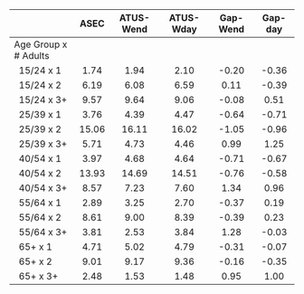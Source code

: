 
|                      |         ASEC |    ATUS-Wend |    ATUS-Wday |     Gap-Wend |      Gap-day |
| -------------------- | :----------: | :----------: | :----------: | :----------: | :----------: |
| Age Group x # Adults |              |              |              |              |              |
| &nbsp;&nbsp;15/24 x 1 |         1.74 |         1.94 |         2.10 |        -0.20 |        -0.36 |
| &nbsp;&nbsp;15/24 x 2 |         6.19 |         6.08 |         6.59 |         0.11 |        -0.39 |
| &nbsp;&nbsp;15/24 x 3+ |         9.57 |         9.64 |         9.06 |        -0.08 |         0.51 |
| &nbsp;&nbsp;25/39 x 1 |         3.76 |         4.39 |         4.47 |        -0.64 |        -0.71 |
| &nbsp;&nbsp;25/39 x 2 |        15.06 |        16.11 |        16.02 |        -1.05 |        -0.96 |
| &nbsp;&nbsp;25/39 x 3+ |         5.71 |         4.73 |         4.46 |         0.99 |         1.25 |
| &nbsp;&nbsp;40/54 x 1 |         3.97 |         4.68 |         4.64 |        -0.71 |        -0.67 |
| &nbsp;&nbsp;40/54 x 2 |        13.93 |        14.69 |        14.51 |        -0.76 |        -0.58 |
| &nbsp;&nbsp;40/54 x 3+ |         8.57 |         7.23 |         7.60 |         1.34 |         0.96 |
| &nbsp;&nbsp;55/64 x 1 |         2.89 |         3.25 |         2.70 |        -0.37 |         0.19 |
| &nbsp;&nbsp;55/64 x 2 |         8.61 |         9.00 |         8.39 |        -0.39 |         0.23 |
| &nbsp;&nbsp;55/64 x 3+ |         3.81 |         2.53 |         3.84 |         1.28 |        -0.03 |
| &nbsp;&nbsp;65+ x 1  |         4.71 |         5.02 |         4.79 |        -0.31 |        -0.07 |
| &nbsp;&nbsp;65+ x 2  |         9.01 |         9.17 |         9.36 |        -0.16 |        -0.35 |
| &nbsp;&nbsp;65+ x 3+ |         2.48 |         1.53 |         1.48 |         0.95 |         1.00 |

